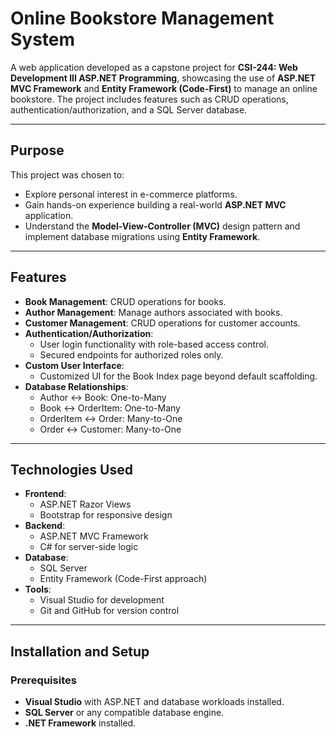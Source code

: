 # Online Bookstore Management System

A web application developed as a capstone project for **CSI-244: Web Development III ASP.NET Programming**, showcasing the use of **ASP.NET MVC Framework** and **Entity Framework (Code-First)** to manage an online bookstore. The project includes features such as CRUD operations, authentication/authorization, and a SQL Server database.

---

## Purpose

This project was chosen to:
- Explore personal interest in e-commerce platforms.
- Gain hands-on experience building a real-world **ASP.NET MVC** application.
- Understand the **Model-View-Controller (MVC)** design pattern and implement database migrations using **Entity Framework**.

---

## Features

- **Book Management**: CRUD operations for books.
- **Author Management**: Manage authors associated with books.
- **Customer Management**: CRUD operations for customer accounts.
- **Authentication/Authorization**:
  - User login functionality with role-based access control.
  - Secured endpoints for authorized roles only.
- **Custom User Interface**:
  - Customized UI for the Book Index page beyond default scaffolding.
- **Database Relationships**:
  - Author ↔ Book: One-to-Many
  - Book ↔ OrderItem: One-to-Many
  - OrderItem ↔ Order: Many-to-One
  - Order ↔ Customer: Many-to-One

---

## Technologies Used

- **Frontend**:
  - ASP.NET Razor Views
  - Bootstrap for responsive design
- **Backend**:
  - ASP.NET MVC Framework
  - C# for server-side logic
- **Database**:
  - SQL Server
  - Entity Framework (Code-First approach)
- **Tools**:
  - Visual Studio for development
  - Git and GitHub for version control

---

## Installation and Setup

### Prerequisites
- **Visual Studio** with ASP.NET and database workloads installed.
- **SQL Server** or any compatible database engine.
- **.NET Framework** installed.


